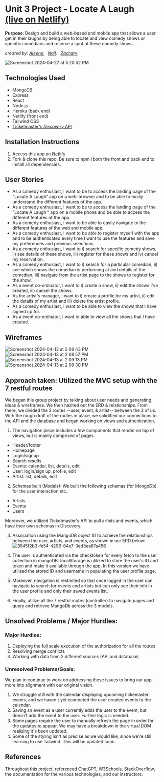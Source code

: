 # Unit 3 Project - Locate A Laugh &emsp; &ensp; [(live on Netlify)](https://main--locatealaugh.netlify.app/)
**Purpose**: Design and build a web-based and mobile app that allows a user get in their laughs by being able to locate and view comedy shows or specific comedians and reserve a spot at these comedy shows.

_created by: [Aleena](https://git.generalassemb.ly/athomas022),&ensp; [Nail](https://git.generalassemb.ly/nail-ga),&ensp; [Zachary](https://github.com/zacmea)_

![Screenshot 2024-04-27 at 5 20 52 PM](https://github.com/zacmea/LocateALaugh/assets/152098774/268ad70e-1237-4914-b4ea-2f55ba7d90fa)

## Technologies Used
- MongoDB
- Express
- React
- Node.js
- Heroku (back end)
- Netlify (front end)
- Tailwind CSS
- [Ticketmaster's _Discovery_ API](https://developer.ticketmaster.com/products-and-docs/apis/discovery-api/v2/)

## Installation Instructions
1) Access this app on [Netlify](https://main--locatealaugh.netlify.app/)
2) Fork & clone this repo.  Be sure to npm i both the front and back end to install all dependencies.

## User Stories
- As a comedy enthusiast, I want to be to access the landing page of the "Locate A Laugh" app on a web-browser and to be able to easily understand the different features of the app.
- As a comedy enthusiast, I want to be to access the landing page of the "Locate A Laugh " app on a mobile phone and be able to access the different features of the app.
- As a comedy enthusiast, I want to be able to easily navigate to the different features of the web and mobile app.
- As a comedy enthusiast, I want to be able to register myself with the app and to be authenticated every time I want to use the features and save my preferences and previous selections.
- As a comedy enthusiast, I want to i) search for specific comedy shows, ii) see details of these shows, iii) register for these shows and iv) cancel my reservation.
- As a comedy enthusiast, I want to i) search for a particular comedian, ii) see which shows the comedian is performing at and details of the comedian, iii) navigate from the artist page to the shows to register for the show.
- As a event co-ordinator, I want to i) create a show, ii) edit the shows I've created, iii) cancel the shows.
- As the artist's manager, I want to i) create a profile for my artist, ii) edit the details of my artist and iii) delete the artist profile.
- As a comedy enthusiast, I want to be able to view the shows that I have signed up for.
- As a event co-ordinator, I want to able to view all the shows that I have created.

## Wireframes
![Screenshot 2024-04-13 at 2 08 43 PM](https://github.com/zacmea/LocateALaugh/assets/152098774/24adcffe-9351-4675-9359-4e7a40722edd)
![Screenshot 2024-04-13 at 2 08 57 PM](https://github.com/zacmea/LocateALaugh/assets/152098774/7caadd06-1494-423f-9a5c-1ac942ecff71)
![Screenshot 2024-04-13 at 2 09 13 PM](https://github.com/zacmea/LocateALaugh/assets/152098774/08612927-de62-45d2-91c0-a10cedc887e5)
![Screenshot 2024-04-13 at 2 09 30 PM](https://github.com/zacmea/LocateALaugh/assets/152098774/bb77ff7f-b781-4a82-a4c7-5d83e5529f81)


## Approach taken: Utilized the MVC setup with the 7 restful routes
We began this group project by talking about user needs and generating ideas & wireframes.  We then hashed out the ERD & relationships.  From there, we divided the 3 routes --user, event, & artist-- between the 3 of us.  With the rough draft of the routes in place, we solidified our connections to the API and the database and began working on views and authentication.

1) The navigation piece includes a few components that render on top of views, but is mainly comprised of pages.  
- Header/footer
- Homepage
- Login/signup
- Search results
- Events: calendar, list, details, edit
- User: login/sign up, profile, edit
- Artist: list, details, edit

2) Schemas built (Models):
We built the following schemas (for MongoDb) for the user interaction etc.:
- Artists
- Events
- Users
   
Moreover, we utilized Ticketmaster's API to pull artists and events, which have their own schemas in Discovery.
     
3. Association using the MangoDB object ID to achieve the relationships between the user, artists, and events, as shown in our ERD below:
![3545f2b3-fe54-4296-84e7-3ed3ea67a456](https://github.com/zacmea/LocateALaugh/assets/152098774/e96e5d60-ca2f-4d56-902e-b3a9ba7af884)

4. The user is authenticated via the checktoken for every fetch to the user collection in mangoDB. localStorage is utilized to store the user's ID and token and make it available through the app. In this version we have utilized the stored ID and username in populating the user profile page.
5. Moreover, navigation is restricted so that once logged in the user can navigate to search for events and artists but can only see their info in the user profile and only their saved events list.
6. Finally, utilize all the 7 restful routes (controller) to navigate pages and query and retrieve MangoDb across the 3 models.

## Unsolved Problems / Major Hurdles:
### Major Hurdles:
1. Deploying the full scale execution of the authorization for all the routes
2. Resolving merge conflicts
3. Working with data from 2 different sources (API and database)

### Unresolved Problems/Goals:
We plan to continue to work on addressing these issues to bring our app more into alignment with our original vision.
1. We struggle still with the calendar displaying upcoming tickemaster events, and we haven't yet connected the user created events to the calendar.
2. Saving an event as a user currently adds the user to the event, but doesn't add the event to the user.  Further logic is needed.
3. Some pages require the user to manually refresh the page in order for the updates to appear.  We may have a breakdown in the virtual DOM realizing it's been updated.
4. Some of the styling isn't as precise as we would like, since we're still learning to use Tailwind.  This will be updated soon.

## References
Throughout this project, referenced ChatGPT, W3Schools, StackOverflow, the documentation for the various technologies, and our instructors.
